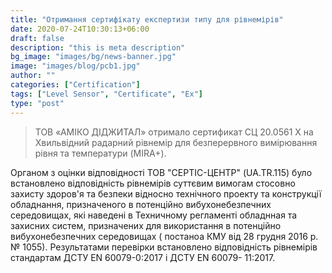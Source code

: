```yaml
---
title: "Отримання сертифікату експертизи типу для рівнемірів"
date: 2020-07-24T10:30:13+06:00
draft: false
description: "this is meta description"
bg_image: "images/bg/news-banner.jpg"
image: "images/blog/pcb1.jpg"
author: ""
categories: ["Certification"]
tags: ["Level Sensor", "Certificate", "Ex"]
type: "post"
---
```

> ТОВ «АМІКО ДІДЖИТАЛ» отримало сертификат СЦ 20.0561 Х на Хвильвідний радарний рівнемір для безперервного вимірювання рівня та температури (MIRA+).

Органом з оцінки відповідності ТОВ "СЕРТІС-ЦЕНТР" (UA.TR.115) було встановлено відповідність рівнемірів суттєвим вимогам стосовно захисту здоров'я та безпеки відносно технічного проекту та конструкції обладнання, призначеного в потенційно вибухонебезпечних середовищах, які наведені в Техничному регламенті обладнная та захисних систем, призначених для використання в потенційно вибухонебезпечних середовищах ( постаноа КМУ від 28 грудня 2016 р. № 1055).
Результатами перевірки встановлено відповідність рівнемірів стандартам ДСТУ EN 60079-0:2017 і ДСТУ EN 60079- 11:2017.
